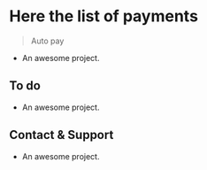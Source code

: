 # Here the list of payments

> Auto pay

- An awesome project.

## To do

- An awesome project.

## Contact & Support

- An awesome project.